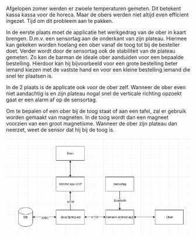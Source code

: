 Afgelopen zomer werden er zwoele temperaturen gemeten. Dit betekent kassa kassa voor de horeca. Maar de obers werden niet altijd even efficient ingezet. Tijd om dit probleem aan te pakken. 

In de eerste plaats moet de applicatie het werkgedrag van de ober in kaart brengen. D.m.v. een sensortag aan de onderkant van zijn plateau. Hiermee kan gekeken worden hoelang een ober vanaf de toog tot bij de besteller doet.
Verder wordt door de sensortag ook de stabiliteit van de plateau gemeten. Zo kan de barman de ideale ober aanduiden voor een bepaalde bestelling. Hierdoor kan hij bijvoorbeeld voor een grote bestelling beter iemand kiezen met de vastste hand en voor een kleine bestelling iemand die snel ter plaatsen is. 

In de 2 plaats is de applicate ook voor de ober zelf. Wanneer de ober even niet aandachtig is en zijn plateau nogal snel de verticale richting opzoekt gaat er een alarm af op de sensortag. 

Om te bepalen of een ober bij de toog staat of aan een tafel, zal er gebruik worden gemaakt van magneten. In de toog wordt dan een magneet voorzien van een groot magnetisme. Wanneer de ober zijn plateau dan neerzet, weet de sensor dat hij bij de toog is.

![Afbeelding is momenteel niet beschikbaar](Images/architecture.png) 